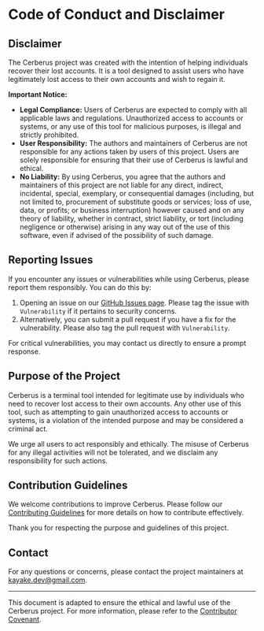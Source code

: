 # Code of Conduct and Disclaimer

## Disclaimer

The Cerberus project was created with the intention of helping individuals recover their lost accounts. It is a tool designed to assist users who have legitimately lost access to their own accounts and wish to regain it. 

**Important Notice:**

- **Legal Compliance:** Users of Cerberus are expected to comply with all applicable laws and regulations. Unauthorized access to accounts or systems, or any use of this tool for malicious purposes, is illegal and strictly prohibited.
- **User Responsibility:** The authors and maintainers of Cerberus are not responsible for any actions taken by users of this project. Users are solely responsible for ensuring that their use of Cerberus is lawful and ethical.
- **No Liability:** By using Cerberus, you agree that the authors and maintainers of this project are not liable for any direct, indirect, incidental, special, exemplary, or consequential damages (including, but not limited to, procurement of substitute goods or services; loss of use, data, or profits; or business interruption) however caused and on any theory of liability, whether in contract, strict liability, or tort (including negligence or otherwise) arising in any way out of the use of this software, even if advised of the possibility of such damage.

## Reporting Issues

If you encounter any issues or vulnerabilities while using Cerberus, please report them responsibly. You can do this by:

1. Opening an issue on our [GitHub Issues page](https://github.com/kayake/cerberus/issues). Please tag the issue with `Vulnerability` if it pertains to security concerns.
2. Alternatively, you can submit a pull request if you have a fix for the vulnerability. Please also tag the pull request with `Vulnerability`.

For critical vulnerabilities, you may contact us directly to ensure a prompt response.

## Purpose of the Project

Cerberus is a terminal tool intended for legitimate use by individuals who need to recover lost access to their own accounts. Any other use of this tool, such as attempting to gain unauthorized access to accounts or systems, is a violation of the intended purpose and may be considered a criminal act.

We urge all users to act responsibly and ethically. The misuse of Cerberus for any illegal activities will not be tolerated, and we disclaim any responsibility for such actions.

## Contribution Guidelines

We welcome contributions to improve Cerberus. Please follow our [Contributing Guidelines](CONTRIBUTING.md) for more details on how to contribute effectively.

Thank you for respecting the purpose and guidelines of this project.

## Contact

For any questions or concerns, please contact the project maintainers at <kayake.dev@gmail.com>.

---

This document is adapted to ensure the ethical and lawful use of the Cerberus project. For more information, please refer to the [Contributor Covenant](https://www.contributor-covenant.org).
